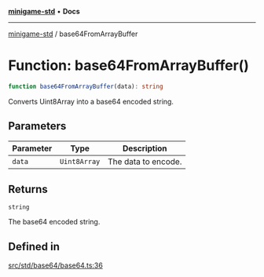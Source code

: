 [**minigame-std**](../README.md) • **Docs**

***

[minigame-std](../README.md) / base64FromArrayBuffer

# Function: base64FromArrayBuffer()

```ts
function base64FromArrayBuffer(data): string
```

Converts Uint8Array into a base64 encoded string.

## Parameters

| Parameter | Type | Description |
| ------ | ------ | ------ |
| `data` | `Uint8Array` | The data to encode. |

## Returns

`string`

The base64 encoded string.

## Defined in

[src/std/base64/base64.ts:36](https://github.com/JiangJie/minigame-std/blob/d5a0bd55450bd8f6d3ddbc9f604a3e15ebaebf6d/src/std/base64/base64.ts#L36)
